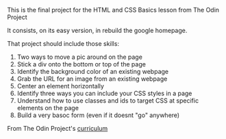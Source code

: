 This is the final project for the HTML and CSS Basics lesson from The Odin Project

It consists, on its easy version, in rebuild the google homepage.

That project should include those skills:

1. Two ways to move a pic around on the page
2. Stick a div onto the bottom or top of the page
3. Identify the background color of an existing webpage
4. Grab the URL for an image from an existing webpage
5. Center an element horizontally
6. Identify three ways you can include your CSS styles in a page
7. Understand how to use classes and ids to target CSS at specific elements on the page
8. Build a very basoc form (even if it doesnt "go" anywhere)

From The Odin Project's [curriculum](http://www.theodinproject.com/courses/web-development-101/lessons/html-css)
